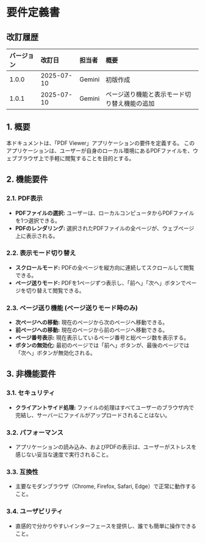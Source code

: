 # 要件定義書

## 改訂履歴

| バージョン | 改訂日     | 担当者 | 概要     |
| :--- | :--- | :--- | :--- |
| 1.0.0    | 2025-07-10 | Gemini | 初版作成 |
| 1.0.1    | 2025-07-10 | Gemini | ページ送り機能と表示モード切り替え機能の追加 |

## 1. 概要

本ドキュメントは、「PDF Viewer」アプリケーションの要件を定義する。
このアプリケーションは、ユーザーが自身のローカル環境にあるPDFファイルを、ウェブブラウザ上で手軽に閲覧することを目的とする。

## 2. 機能要件

### 2.1. PDF表示

- **PDFファイルの選択:** ユーザーは、ローカルコンピュータからPDFファイルを1つ選択できる。
- **PDFのレンダリング:** 選択されたPDFファイルの全ページが、ウェブページ上に表示される。

### 2.2. 表示モード切り替え

- **スクロールモード:** PDFの全ページを縦方向に連続してスクロールして閲覧できる。
- **ページ送りモード:** PDFを1ページずつ表示し、「前へ」「次へ」ボタンでページを切り替えて閲覧できる。

### 2.3. ページ送り機能 (ページ送りモード時のみ)

- **次ページへの移動:** 現在のページから次のページへ移動できる。
- **前ページへの移動:** 現在のページから前のページへ移動できる。
- **ページ番号表示:** 現在表示しているページ番号と総ページ数を表示する。
- **ボタンの無効化:** 最初のページでは「前へ」ボタンが、最後のページでは「次へ」ボタンが無効化される。

## 3. 非機能要件

### 3.1. セキュリティ

- **クライアントサイド処理:** ファイルの処理はすべてユーザーのブラウザ内で完結し、サーバーにファイルがアップロードされることはない。

### 3.2. パフォーマンス

- アプリケーションの読み込み、およびPDFの表示は、ユーザーがストレスを感じない妥当な速度で実行されること。

### 3.3. 互換性

- 主要なモダンブラウザ（Chrome, Firefox, Safari, Edge）で正常に動作すること。

### 3.4. ユーザビリティ

- 直感的で分かりやすいインターフェースを提供し、誰でも簡単に操作できること。